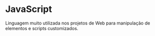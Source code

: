 # JavaScript

Linguagem muito utilizada nos projetos de Web para manipulação de elementos e scripts customizados.
